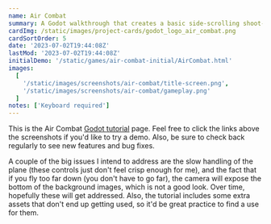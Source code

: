 ```yaml
---
name: Air Combat
summary: A Godot walkthrough that creates a basic side-scrolling shoot-'em-up
cardImg: /static/images/project-cards/godot_logo_air_combat.png
cardSortOrder: 5
date: '2023-07-02T19:44:08Z'
lastMod: '2023-07-02T19:44:08Z'
initialDemo: '/static/games/air-combat-initial/AirCombat.html'
images:
  [
    '/static/images/screenshots/air-combat/title-screen.png',
    '/static/images/screenshots/air-combat/gameplay.png'
  ]
notes: ['Keyboard required']
---
```


This is the Air Combat [Godot tutorial][1] page. Feel free to click the links above the screenshots if you'd like to
try a demo. Also, be sure to check back regularly to see new features and bug fixes.

A couple of the big issues I intend to address are the slow handling of the plane (these controls just don't feel crisp
enough for me), and the fact that if you fly too far down (you don't have to go far), the camera will expose the bottom
of the background images, which is not a good look. Over time, hopefully these will get addressed. Also, the tutorial
includes some extra assets that don't end up getting used, so it'd be great practice to find a use for them.

[1]: https://devga.me/tutorials/godot2d/
